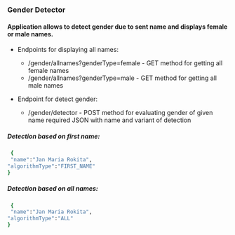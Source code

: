 ### Gender Detector 

#### Application allows to detect gender due to sent name and displays female or male names.

- Endpoints for displaying all names:

  *  /gender/allnames?genderType=female - GET method for getting all female names
  *  /gender/allnames?genderType=male - GET method for getting all male names
  
- Endpoint for detect gender:

  *  /gender/detector - POST method for evaluating gender of given name required JSON with name and variant of detection
  
##### Detection based on first name:

```sh
 {
 "name":"Jan Maria Rokita",
"algorithmType":"FIRST_NAME"
}
```
##### Detection based on all names:

```sh
 {
 "name":"Jan Maria Rokita",
"algorithmType":"ALL"
}
```
